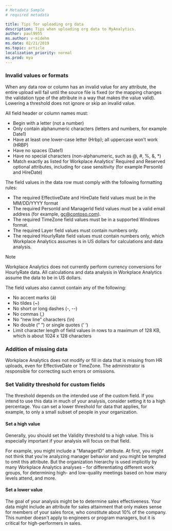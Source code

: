 ```yaml
---
# Metadata Sample
# required metadata

title: Tips for uploading org data
description: Tips when uploading org data to MyAnalytics. 
author: paul9955
ms.author: v-midehm
ms.date: 02/21/2019
ms.topic: article
localization_priority: normal
ms.prod: mya
---
```


### Invalid values or formats

When any data row or column has an invalid value for any attribute, the entire upload will fail until the source file is fixed (or the mapping changes the validation type of the attribute in a way that makes the value valid). Lowering a threshold does not ignore or skip an invalid value.

All field header or column names must:

* Begin with a letter (not a number)
* Only contain alphanumeric characters (letters and numbers, for example Date1)
* Have at least one lower-case letter (Hrbp); all uppercase won’t work (HRBP)
* Have no spaces (Date1)
* Have no special characters (non-alphanumeric, such as @, #, %, &, *)
* Match exactly as listed for Workplace Analytics’ Required and Reserved optional attributes, including for case sensitivity (for example PersonId and HireDate)

The field values in the data row must comply with the following formatting rules:

* The required EffectiveDate and HireDate field values must be in the MM/DD/YYYY format
* The required PersonId and ManagerId field values must be a valid email address (for example, gc@contoso.com). 
* The required TimeZone field values must be in a supported Windows format.
* The required Layer field values must contain numbers only.
* The required HourlyRate field values must contain numbers only, which Workplace Analytics assumes is in US dollars for calculations and data analysis.

>[!Note]
> Workplace Analytics does not currently perform currency conversions for HourlyRate data. All calculations and data analysis in Workplace Analytics assume the data to be in US dollars.

The field values also cannot contain any of the following:

* No accent marks (á)
* No tildes (~)
* No short or long dashes (-, --)
* No commas (,)
* No “new line” characters (\n)
* No double (” ”) or single quotes (‘ ‘)
* Limit character length of field values in rows to a maximum of 128 KB, which is about 1024 x 128 characters

### Addition of missing data

Workplace Analytics does not modify or fill in data that is missing from HR uploads, even for EffectiveDate or TimeZone. The administrator is responsible for correcting such errors or omissions.

### Set Validity threshold for custom fields

The threshold depends on the intended use of the custom field. If you intend to use this data in much of your analysis, consider setting it to a high percentage. You can set a lower threshold for data that applies, for example, to only a small subset of people in your organization.

#### Set a high value

Generally, you should set the Validity threshold to a high value. This is especially important if your analysis will focus on that field.

For example, you might include a "ManagerID" attribute. At first, you might not think that you're analyzing manager behavior and you might be tempted to omit this attribute. But the organization hierarchy is used implicitly by many Workplace Analytics analyses – for differentiating different work groups, for determining high- and low-quality meetings based on how many levels attend, and more.

#### Set a lower value

The goal of your analysis might be to determine sales effectiveness. Your data might include an attribute for sales attainment that only makes sense for members of your sales force, who constitute about 10% of the company. This number doesn't apply to engineers or program managers, but it is critical for high-performers in sales.  